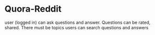 # Quora-Reddit
user (logged in) can ask questions and answer. Questions can be rated, shared.
There must be topics
users can search questions and answers 
